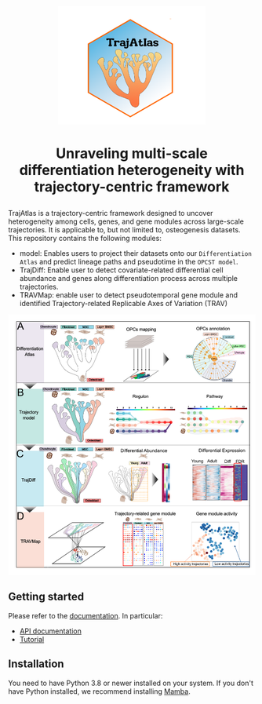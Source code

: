 <p align="center">
  <img width="300" src="img/logo.png">
</p>

<h1><p align="center">Unraveling multi-scale differentiation heterogeneity with trajectory-centric framework</p></h1>


TrajAtlas is a trajectory-centric framework designed to uncover heterogeneity among cells, genes, and gene modules across large-scale trajectories. It is applicable to, but not limited to, osteogenesis datasets. This repository contains the following modules:

- model: Enables users to project their datasets onto our `Differentiation Atlas` and predict lineage paths and pseudotime in the `OPCST model`.
- TrajDiff: Enable user to detect covariate-related differential cell abundance and genes along differentiation process across multiple trajectories.
- TRAVMap: enable user to detect pseudotemporal gene module and identified Trajectory-related Replicable Axes of Variation (TRAV)

<p align="center">
  <img width="600" src="img/Fig1_v2.png">
</p>

## Getting started

Please refer to the [documentation](https://trajatlas.readthedocs.io/en/stable/). In particular:

- [API documentation](https://trajatlas.readthedocs.io/en/stable/api/index.html)
- [Tutorial](https://trajatlas.readthedocs.io/en/stable/tutorial/index.html)

## Installation

You need to have Python 3.8 or newer installed on your system. If you don't have Python installed, we recommend installing [Mamba](https://mamba.readthedocs.io/en/latest/installation/mamba-installation.html).
